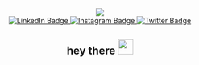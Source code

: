 <div id="header" align="center">
  <img src="https://media.giphy.com/media/RbDKaczqWovIugyJmW/giphy.gif"/>
</div>

<div id="badges" align="center">
  <a href="https://www.linkedin.com/in/achyut-tiwari-aa3650225/">
    <img src="https://img.shields.io/badge/LinkedIn-blue?style=for-the-badge&logo=linkedin&logoColor=white" alt="LinkedIn Badge"/>
  </a>
  <a href="https://instagram.com/hitman_ach?igshid=NmQ2ZmYxZjA=">
    <img src="https://img.shields.io/badge/Instagram-red?style=for-the-badge&logo=instagram&logoColor=white" alt="Instagram Badge"/>
  </a>
  <a href="https://twitter.com/achyut_tiwari20?t=_2mPioIt97PdT8YkB6uvZQ&s=08">
    <img src="https://img.shields.io/badge/Twitter-blue?style=for-the-badge&logo=twitter&logoColor=white" alt="Twitter Badge"/>
  </a>
</div>

<div id="badges" align="center">
<img src="https://komarev.com/ghpvc/?username=Achyut22&style=flat-square&color=blue" alt=""/>
</div>
<h2 align="center">
  hey there
  <img src="https://media.giphy.com/media/hvRJCLFzcasrR4ia7z/giphy.gif" width="30px"/>
</h2>

<!--
**Achyut22/Achyut22** is a ✨ _special_ ✨ repository because its `README.md` (this file) appears on your GitHub profile.

Here are some ideas to get you started:

- 🔭 I’m currently working on ...
- 🌱 I’m currently learning ...
- 👯 I’m looking to collaborate on ...
- 🤔 I’m looking for help with ...
- 💬 Ask me about ...
- 📫 How to reach me: ...
- 😄 Pronouns: ...
- ⚡ Fun fact: ...
-->
